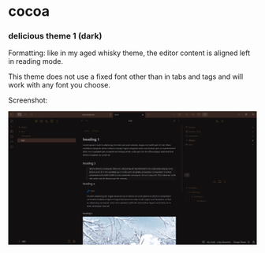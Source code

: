 # cocoa

### delicious theme 1 (dark)

Formatting: like in my aged whisky theme, the editor content is aligned left in reading mode.

This theme does not use a fixed font other than in tabs and tags and will work with any font you choose.

Screenshot:

![](images/cocoa-screenshot.jpg)



